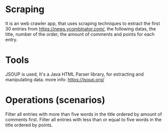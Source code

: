 # Scraping
 It is an web crawler app, that uses scraping techniques to extract the first 30 entries 
 from https://news.ycombinator.com/, the following datas, the title, number of the order, 
 the amount of comments and points for each entry.

# Tools
JSOUP is used, It's a Java HTML Parser library, for extracting and manipulating data.
more info: https://jsoup.org/
 
# Operations (scenarios)
Filter all entries with more than five words in the title ordered by amount of comments first.
Filter all entries with less than or equal to five words in the title ordered by points.
